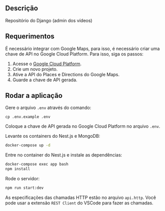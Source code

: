 ## Descrição

Repositório do Django (admin dos vídeos)

## Requerimentos

É necessário integrar com Google Maps, para isso, é necessário criar uma chave de API no Google Cloud Platform. Para isso, siga os passos:

1. Acesse o [Google Cloud Platform](https://cloud.google.com/).
2. Crie um novo projeto.
3. Ative a API do Places e Directions do Google Maps.
4. Guarde a chave de API gerada.

## Rodar a aplicação

Gere o arquivo `.env` através do comando:

```
cp .env.example .env
```

Coloque a chave de API gerada no Google Cloud Platform no arquivo `.env`.

Levante os containers do Nest.js e MongoDB:

```bash
docker-compose up -d
```

Entre no container do Nest.js e instale as dependências:

```bash
docker-compose exec app bash
npm install
```

Rode o servidor:

```bash
npm run start:dev
```

As especificações das chamadas HTTP estão no arquivo `api.http`. Você pode usar a extensão `REST Client` do VSCode para fazer as chamadas.

